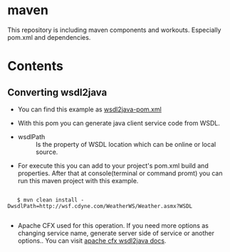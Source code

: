 maven
=====

This repository is including maven components and workouts. Especially pom.xml and dependencies.

Contents
========


Converting wsdl2java
--------------------

- You can find this example as [wsdl2java-pom.xml](https://github.com/ercinakcay/maven/blob/master/wsdl2java-pom.xml)

- With this pom you can generate java client service code from WSDL.

- <dl>
    <dt>wsdlPath</dt>
    <dd>Is the property of WSDL location which can be online or local source.</dd>
  </dl>
 

- For execute this you can add to your project's pom.xml build and properties. After that at console(terminal or command promt) you can run this maven project with this example.
  
```

   $ mvn clean install -DwsdlPath=http://wsf.cdyne.com/WeatherWS/Weather.asmx?WSDL
 
````
- Apache CFX used for this operation. If you need more options as changing service name, generate server side of service or another options.. You can visit [apache cfx wsdl2java docs](https://cxf.apache.org/docs/wsdl-to-java.html).
